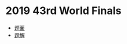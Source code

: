 # 2019 43rd World Finals

- [题面](https://upload-file.xcpcio.com/icpc/2019/icpc2019.pdf)
- [题解](https://upload-file.xcpcio.com/icpc/2019/finals2019solutions.pdf)
